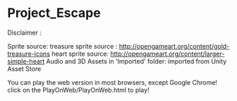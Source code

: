 # Project_Escape


Disclaimer : 

Sprite source:
  treasure sprite source :  http://opengameart.org/content/gold-treasure-icons
  heart sprite source: http://opengameart.org/content/larger-simple-heart
Audio and 3D Assets in 'Imported' folder:
  imported from Unity Asset Store
  
  
You can play the web version in most browsers, except Google Chrome!
click on the PlayOnWeb/PlayOnWeb.html to play! 


